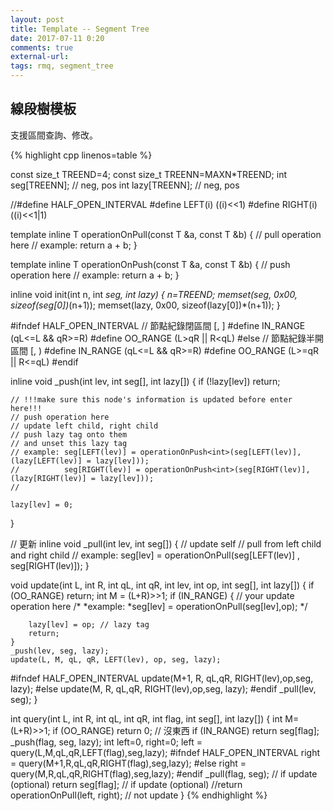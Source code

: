 ```yaml
---
layout: post
title: Template -- Segment Tree
date: 2017-07-11 0:20
comments: true
external-url:
tags: rmq, segment_tree
---
```


## 線段樹模板

支援區間查詢、修改。

{% highlight cpp linenos=table %}

const size_t TREEND=4;
const size_t TREENN=MAXN*TREEND;
int  seg[TREENN]; // neg, pos
int lazy[TREENN];  // neg, pos

//#define HALF_OPEN_INTERVAL
#define LEFT(i) ((i)<<1)
#define RIGHT(i) ((i)<<1|1)

template <class T>
inline T operationOnPull(const T &a, const T &b) {
    // pull operation here
    // example: return a + b;
}

template <class T>
inline T operationOnPush(const T &a, const T &b) {
    // push operation here
    // example: return a + b;
}

inline void init(int n, int *seg, int *lazy) {
    n*=TREEND;
    memset(seg, 0x00, sizeof(seg[0])*(n+1));
    memset(lazy, 0x00, sizeof(lazy[0])*(n+1));
}

#ifndef HALF_OPEN_INTERVAL
// 節點紀錄閉區間   [, ]
#define IN_RANGE (qL<=L && qR>=R)
#define OO_RANGE (L>qR || R<qL)
#else
// 節點紀錄半開區間 [, )
#define IN_RANGE (qL<=L && qR>=R)
#define OO_RANGE (L>=qR || R<=qL)
#endif

inline void _push(int lev, int seg[], int lazy[]) {
    if (!lazy[lev]) return;

    // !!!make sure this node's information is updated before enter here!!!
    // push operation here
    // update left child, right child
    // push lazy tag onto them
    // and unset this lazy tag
    // example: seg[LEFT(lev)] = operationOnPush<int>(seg[LEFT(lev)],  (lazy[LEFT(lev)] = lazy[lev])); 
    //          seg[RIGHT(lev)] = operationOnPush<int>(seg[RIGHT(lev)], (lazy[RIGHT(lev)] = lazy[lev])); 
    //

    lazy[lev] = 0;
}

// 更新
inline void _pull(int lev, int seg[]) {
    // update self
    // pull from left child and right child
    // example: seg[lev] = operationOnPull<int>(seg[LEFT(lev)] , seg[RIGHT(lev)]);
}

void update(int L, int R, int qL, int qR, int lev, int op, int seg[], int lazy[]) {
    if (OO_RANGE) return;
    int M = (L+R)>>1;
    if (IN_RANGE) {
        // your update operation here
        /* 
        *example:
        *seg[lev] = operationOnPull<int>(seg[lev],op);
        */

        lazy[lev] = op; // lazy tag
        return;
    }
    _push(lev, seg, lazy);
    update(L, M, qL, qR, LEFT(lev), op, seg, lazy);
#ifndef HALF_OPEN_INTERVAL
    update(M+1, R, qL,qR, RIGHT(lev),op,seg, lazy);
#else
    update(M, R, qL,qR, RIGHT(lev),op,seg, lazy);
#endif
    _pull(lev, seg);
}

int query(int L, int R, int qL, int qR, int flag, int seg[], int lazy[]) {
    int M=(L+R)>>1;
    if (OO_RANGE) return 0; // 沒東西
    if (IN_RANGE) return seg[flag];
    _push(flag, seg, lazy);
    int left=0, right=0;
    left = query(L,M,qL,qR,LEFT(flag),seg,lazy);
#ifndef HALF_OPEN_INTERVAL
    right = query(M+1,R,qL,qR,RIGHT(flag),seg,lazy);
#else
    right = query(M,R,qL,qR,RIGHT(flag),seg,lazy);
#endif
    _pull(flag, seg); // if update (optional)
    return seg[flag]; // if update (optional)
    //return operationOnPull<int>(left, right); // not update
}
{% endhighlight %}


